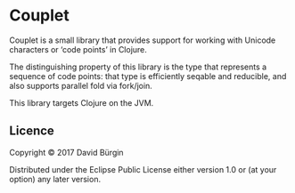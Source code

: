 # Couplet

Couplet is a small library that provides support for working with Unicode
characters or ‘code points’ in Clojure.

The distinguishing property of this library is the type that represents a
sequence of code points: that type is efficiently seqable and reducible, and
also supports parallel fold via fork/join.

This library targets Clojure on the JVM.

## Licence

Copyright © 2017 David Bürgin

Distributed under the Eclipse Public License either version 1.0 or (at your
option) any later version.
